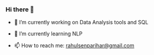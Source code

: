 ### Hi there 👋

<!--
**rahulsa1n97/rahulsa1n97** is a ✨ _special_ ✨ repository because its `README.md` (this file) appears on your GitHub profile.

Here are some ideas to get you started:
-->

- 🔭 I’m currently working on Data Analysis tools and SQL

- 🌱 I’m currently learning NLP
<!--
- 🤔 I’m looking for help with ...
- 💬 Ask me about ...
-->
- 📫 How to reach me: rahulsenparihar@gmail.com
<!--
- 😄 Pronouns: ...
- ⚡ Fun fact: ...
-->
